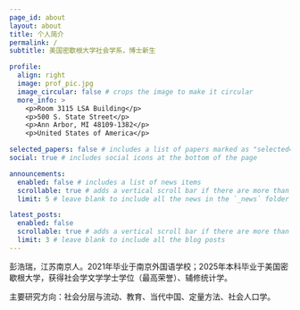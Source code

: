 ```yaml
---
page_id: about
layout: about
title: 个人简介
permalink: /
subtitle: 美国密歇根大学社会学系，博士新生

profile:
  align: right
  image: prof_pic.jpg
  image_circular: false # crops the image to make it circular
  more_info: >
    <p>Room 3115 LSA Building</p>
    <p>500 S. State Street</p>
    <p>Ann Arbor, MI 48109-1382</p>
    <p>United States of America</p>

selected_papers: false # includes a list of papers marked as "selected={true}"
social: true # includes social icons at the bottom of the page

announcements:
  enabled: false # includes a list of news items
  scrollable: true # adds a vertical scroll bar if there are more than 3 news items
  limit: 5 # leave blank to include all the news in the `_news` folder

latest_posts:
  enabled: false
  scrollable: true # adds a vertical scroll bar if there are more than 3 new posts items
  limit: 3 # leave blank to include all the blog posts
---
```


彭浩瑞，江苏南京人。2021年毕业于南京外国语学校；2025年本科毕业于美国密歇根大学，获得社会学文学学士学位（最高荣誉）、辅修统计学。

主要研究方向：社会分层与流动、教育、当代中国、定量方法、社会人口学。

